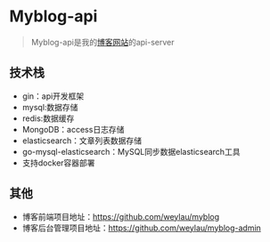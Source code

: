 # Myblog-api
> Myblog-api是我的[博客网站](http://weylau.ajnote.cn "myblog")的api-server 


## 技术栈
- gin：api开发框架
- mysql:数据存储
- redis:数据缓存
- MongoDB：access日志存储
- elasticsearch：文章列表数据存储
- go-mysql-elasticsearch：MySQL同步数据elasticsearch工具
- 支持docker容器部署

## 其他
- 博客前端项目地址：https://github.com/weylau/myblog
- 博客后台管理项目地址：https://github.com/weylau/myblog-admin